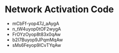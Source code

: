 # Network Activation Code
* mCbFf-yop47J_aAygA
* n_tW4uyop0tOF2wygA
* FrOYzOyop8t83x0qAw
* b2I7Buyop9JPqmMqAw
* sMs6Feyop9ICvTYqAw